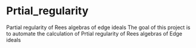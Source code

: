# Prtial_regularity
Partial regularity of Rees algebras of edge ideals 
The goal of this project is to automate the calculation of Prtial regularity of Rees algebras of Edge ideals
